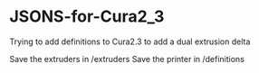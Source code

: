 # JSONS-for-Cura2_3
Trying to add definitions to Cura2.3 to add a dual extrusion delta 
 
 Save the extruders in /extruders
 Save the printer in /definitions
